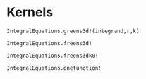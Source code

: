 # Kernels
```@docs
IntegralEquations.greens3d!(integrand,r,k)
```

```@docs
IntegralEquations.freens3d!
```

```@docs
IntegralEquations.freens3dk0!
```

```@docs
IntegralEquations.onefunction!
```